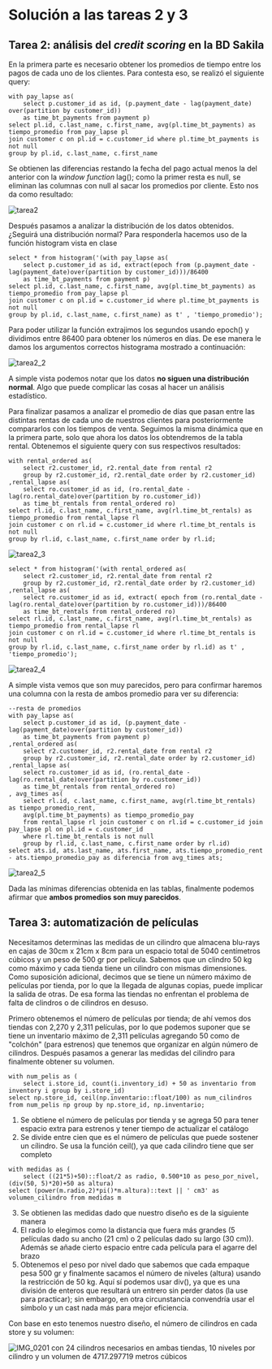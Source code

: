 # Solución a las tareas 2 y 3

## Tarea 2: análisis del *credit scoring* en la BD Sakila

En la primera parte es necesario obtener los promedios de tiempo entre los pagos de cada uno de los clientes. Para contesta eso, se realizó el siguiente query:

```
with pay_lapse as(
	select p.customer_id as id, (p.payment_date - lag(payment_date) over(partition by customer_id)) 
	as time_bt_payments from payment p)
select pl.id, c.last_name, c.first_name, avg(pl.time_bt_payments) as tiempo_promedio from pay_lapse pl 
join customer c on pl.id = c.customer_id where pl.time_bt_payments is not null
group by pl.id, c.last_name, c.first_name 
```

Se obtienen las diferencias restando la fecha del pago actual menos la del anterior con la *window function* lag(); como la primer
resta es null, se eliminan las columnas con null al sacar los promedios por cliente. Esto nos da como resultado:

![tarea2](https://user-images.githubusercontent.com/70402438/114288447-a65d2b00-9a35-11eb-8e35-a46e6f948802.png)

Después pasamos a analizar la distribución de los datos obtenidos. ¿Seguirá una distribución normal? Para responderla hacemos uso de la función histogram vista en clase

```
select * from histogram('(with pay_lapse as(
	select p.customer_id as id, extract(epoch from (p.payment_date - lag(payment_date)over(partition by customer_id)))/86400
	as time_bt_payments from payment p)
select pl.id, c.last_name, c.first_name, avg(pl.time_bt_payments) as tiempo_promedio from pay_lapse pl 
join customer c on pl.id = c.customer_id where pl.time_bt_payments is not null
group by pl.id, c.last_name, c.first_name) as t' , 'tiempo_promedio'); 
```

Para poder utilizar la función extrajimos los segundos usando epoch() y dividimos entre 86400 para obtener los números en días. De ese manera le damos los argumentos correctos
histograma mostrado a continuación:

![tarea2_2](https://user-images.githubusercontent.com/70402438/114289718-a95d1900-9a3f-11eb-9d74-5d2c02a6cadc.png)

A simple vista podemos notar que los datos **no siguen una distribución normal**. Algo que puede complicar las cosas al hacer un análisis estadístico.

Para finalizar pasamos a analizar el promedio de días que pasan entre las distintas rentas de cada uno de nuestros clientes para posteriormente compararlos con los tiempos 
de venta. Seguimos la misma dinámica que en la primera parte, solo que ahora los datos los obtendremos de la tabla rental. Obtenemos el siguiente query con sus respectivos
resultados:

```
with rental_ordered as(
	select r2.customer_id, r2.rental_date from rental r2
	group by r2.customer_id, r2.rental_date order by r2.customer_id)
,rental_lapse as(
	select ro.customer_id as id, (ro.rental_date - lag(ro.rental_date)over(partition by ro.customer_id))
	as time_bt_rentals from rental_ordered ro)
select rl.id, c.last_name, c.first_name, avg(rl.time_bt_rentals) as tiempo_promedio from rental_lapse rl 
join customer c on rl.id = c.customer_id where rl.time_bt_rentals is not null
group by rl.id, c.last_name, c.first_name order by rl.id;
```

![tarea2_3](https://user-images.githubusercontent.com/70402438/114290487-b7ae3380-9a45-11eb-94b9-9a2b857f0d22.png)

```
select * from histogram('(with rental_ordered as(
	select r2.customer_id, r2.rental_date from rental r2
	group by r2.customer_id, r2.rental_date order by r2.customer_id)
,rental_lapse as(
	select ro.customer_id as id, extract( epoch from (ro.rental_date - lag(ro.rental_date)over(partition by ro.customer_id)))/86400
	as time_bt_rentals from rental_ordered ro)
select rl.id, c.last_name, c.first_name, avg(rl.time_bt_rentals) as tiempo_promedio from rental_lapse rl 
join customer c on rl.id = c.customer_id where rl.time_bt_rentals is not null
group by rl.id, c.last_name, c.first_name order by rl.id) as t' , 'tiempo_promedio');
```

![tarea2_4](https://user-images.githubusercontent.com/70402438/114290494-bc72e780-9a45-11eb-80e0-1ae70e884886.png)

A simple vista vemos que son muy parecidos, pero para confirmar haremos una columna con la resta de ambos promedio para ver su diferencia:

```
--resta de promedios
with pay_lapse as(
	select p.customer_id as id, (p.payment_date - lag(payment_date)over(partition by customer_id))
	as time_bt_payments from payment p)
,rental_ordered as(
	select r2.customer_id, r2.rental_date from rental r2
	group by r2.customer_id, r2.rental_date order by r2.customer_id)
,rental_lapse as(
	select ro.customer_id as id, (ro.rental_date - lag(ro.rental_date)over(partition by ro.customer_id))
	as time_bt_rentals from rental_ordered ro)
, avg_times as(
	select rl.id, c.last_name, c.first_name, avg(rl.time_bt_rentals) as tiempo_promedio_rent, 
	avg(pl.time_bt_payments) as tiempo_promedio_pay
	from rental_lapse rl join customer c on rl.id = c.customer_id join pay_lapse pl on pl.id = c.customer_id
	where rl.time_bt_rentals is not null
	group by rl.id, c.last_name, c.first_name order by rl.id)
select ats.id, ats.last_name, ats.first_name, ats.tiempo_promedio_rent - ats.tiempo_promedio_pay as diferencia from avg_times ats;
```
![tarea2_5](https://user-images.githubusercontent.com/70402438/114290779-93ebed00-9a47-11eb-904b-6f87788d279d.png)

Dada las mínimas diferencias obtenida en las tablas, finalmente podemos afirmar que **ambos promedios son muy parecidos**.

## Tarea 3: automatización de películas

Necesitamos determinas las medidas de un cilindro que almacena blu-rays en cajas de 30cm x 21cm x 8cm para un espacio total de 5040 centímetros cúbicos y un peso de 500 gr por película. Sabemos que un clindro 50 kg como máximo y cada tienda tiene un cilindro con mismas dimensiones. Como suposición adicional, decimos que se tiene un número máximo de películas por tienda, por lo que la llegada de algunas copias, puede implicar la salida de otras. De esa forma las tiendas no enfrentan el problema de falta de clindros o de cilindros en desuso.

Primero obtenemos el número de películas por tienda; de ahí vemos dos tiendas con 2,270 y 2,311 películas, por lo que podemos suponer que se tiene un inventario máximo de 2,311 películas agregando 50 como de "colchón" (para estrenos) que tenemos que organizar en algún número de cilindros. Después pasamos a generar las medidas del cilindro para finalmente obtener su volumen.

```
with num_pelis as (
	select i.store_id, count(i.inventory_id) + 50 as inventario from inventory i group by i.store_id)
select np.store_id, ceil(np.inventario::float/100) as num_cilindros from num_pelis np group by np.store_id, np.inventario;
```

1) Se obtiene el número de películas por tienda y se agrega 50 para tener espacio extra para estrenos y tener tiempo de actualizar el catálogo
2) Se divide entre cien que es el número de películas que puede sostener un cílindro. Se usa la función ceil(), ya que cada cilindro tiene que ser completo

```
with medidas as (
	select ((21*5)+50)::float/2 as radio, 0.500*10 as peso_por_nivel, (div(50, 5)*20)+50 as altura)
select (power(m.radio,2)*pi()*m.altura)::text || ' cm3' as volumen_cilindro from medidas m
```

3) Se obtienen las medidas dado que nuestro diseño es de la siguiente manera
4) El radio lo elegimos como la distancia que fuera más grandes (5 películas dado su ancho (21 cm) o 2 películas dado su largo (30 cm)). Además se añade cierto espacio entre cada película para el agarre del brazo
5) Obtenemos el peso por nivel dado que sabemos que cada empaque pesa 500 gr y finalmente sacamos el número de niveles (altura) usando la restricción de 50 kg. Aquí sí podemos usar div(), ya que es una división de enteros que resultará un entrero sin perder datos (la use para practicar); sin embargo, en otra circunstancia convendría usar el símbolo  y un cast nada más para mejor eficiencia.

Con base en esto tenemos nuestro diseño, el número de cilindros en cada store y su volumen:

![IMG_0201](https://user-images.githubusercontent.com/70402438/114438416-5db88580-9b8d-11eb-9dec-2fb423f55bad.JPG) con 24 cilindros necesarios en ambas tiendas, 10 niveles por cilindro y un volumen de 4717.297719 metros cúbicos

